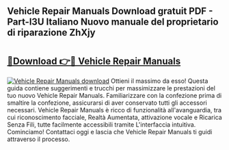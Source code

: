 ## Vehicle Repair Manuals Download gratuit PDF - Part-l3U Italiano Nuovo manuale del proprietario di riparazione ZhXjy

# <h2><a href="http://df9ci11.blite.top/?on=Vehicle+Repair+Manuals">🔗Download 👉🔴 Vehicle Repair Manuals</a></h2>

[![Vehicle Repair Manuals download](https://i.imgur.com/lujVjoI.png)](http://df9ci11.blite.top/?on=Vehicle+Repair+Manuals)
Ottieni il massimo da esso! Questa guida contiene suggerimenti e trucchi per massimizzare le prestazioni del tuo nuovo Vehicle Repair Manuals. Familiarizzare con la confezione prima di smaltire la confezione, assicurarsi di aver conservato tutti gli accessori necessari. Vehicle Repair Manuals è ricco di funzionalità all'avanguardia, tra cui riconoscimento facciale, Realtà Aumentata, attivazione vocale e Ricarica Senza Fili, tutte facilmente accessibili tramite L'interfaccia intuitiva. Cominciamo! Contattaci oggi e lascia che Vehicle Repair Manuals ti guidi attraverso il processo.
